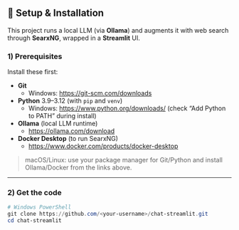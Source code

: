## 🚀 Setup & Installation

This project runs a local LLM (via **Ollama**) and augments it with web search through **SearxNG**, wrapped in a **Streamlit** UI.

### 1) Prerequisites

Install these first:

- **Git**  
  - Windows: https://git-scm.com/downloads
- **Python** 3.9–3.12 (with `pip` and `venv`)  
  - Windows: https://www.python.org/downloads/ (check “Add Python to PATH” during install)
- **Ollama** (local LLM runtime)  
  - https://ollama.com/download
- **Docker Desktop** (to run SearxNG)  
  - https://www.docker.com/products/docker-desktop

> macOS/Linux: use your package manager for Git/Python and install Ollama/Docker from the links above.

---

### 2) Get the code

```powershell
# Windows PowerShell
git clone https://github.com/<your-username>/chat-streamlit.git
cd chat-streamlit
